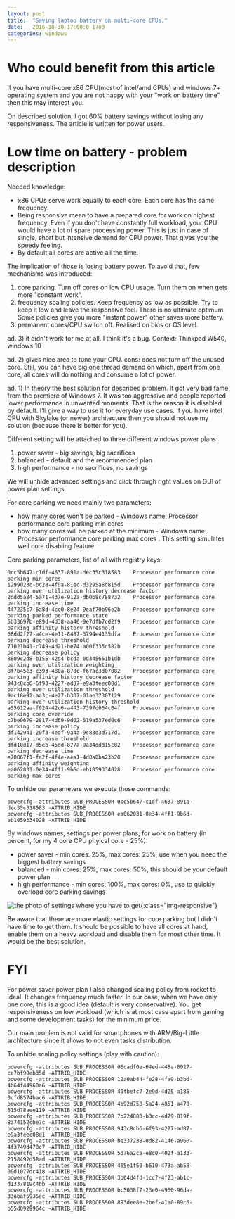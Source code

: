 ```yaml
---
layout: post
title:  "Saving laptop battery on multi-core CPUs."
date:   2016-10-30 17:00:0 1700
categories: windows
---
```

# Who could benefit from this article
If you have multi-core x86 CPU(most of intel/amd CPUs) and windows 7+ operating system and you are not happy with your "work on battery time" then this may interest you.

On described solution, I got 60% battery savings without losing any responsiveness. The article is written for power users.

# Low time on battery -  problem description
Needed knowledge: 
* x86 CPUs serve work equally to each core. Each core has the same frequency.
* Being responsive mean to have a prepared core for work on highest frequency. Even if you don't have constantly full workload, your CPU would have a lot of spare processing power. This is just in case of single, short but intensive demand for CPU power. That gives you the speedy feeling.
* By default,all cores are active all the time.

The implication of those is losing battery power. To avoid that, few mechanisms was introduced:
1. core parking. Turn off cores on low CPU usage. Turn them on when gets more "constant work".
2. frequency scaling policies. Keep frequency as low as possible. Try to keep it low and leave the responsive feel. There is no ultimate optimum. Some policies give you more "instant power" other saves more battery.
3. permanent cores/CPU switch off. Realised on bios or OS level.

ad. 3) it didn't work for me at all. I think it's a bug. Context: Thinkpad W540, windows 10

ad. 2) gives nice area to tune your CPU. cons: does not turn off the unused core. Still, you can have big one thread demand on which, apart from one core, all cores will do nothing and consume a lot of power. 

ad. 1) In theory the best solution for described problem. It got very bad fame from the premiere of Windows 7. It was too aggressive and people reported lower performance in unwanted moments. That is the reason it is disabled by default. I'll give a way to use it for everyday use cases. If you have intel CPU with Skylake (or newer) architecture then you should not use my solution (because there is better for you).

Different setting will be attached to three different windows power plans:
1. power saver - big savings, big sacrifices
2. balanced - default and the recommended plan
3. high performance - no sacrifices, no savings

We will unhide advanced settings and click through right values on GUI of power plan settings.

For core parking we need mainly two parameters:
* how many cores won't be parked - Windows name: Processor performance core parking min cores
* how many cores will be parked at the minimum - Windows name: Processor performance core parking max cores . This setting simulates well core disabling feature.

Core parking parameters, list of all with registry keys:
```
0cc5b647-c1df-4637-891a-dec35c318583	Processor performance core parking min cores
1299023c-bc28-4f0a-81ec-d3295a8d815d	Processor performance core parking over utilization history decrease factor
2ddd5a84-5a71-437e-912a-db0b8c788732	Processor performance core parking increase time
447235c7-6a8d-4cc0-8e24-9eaf70b96e2b	Processor performance core parking parked performance state
5b33697b-e89d-4d38-aa46-9e7dfb7cd2f9	Processor performance core parking affinity history threshold
68dd2f27-a4ce-4e11-8487-3794e4135dfa	Processor performance core parking decrease threshold
71021b41-c749-4d21-be74-a00f335d582b	Processor performance core parking decrease policy
8809c2d8-b155-42d4-bcda-0d345651b1db	Processor performance core parking over utilization weighting
8f7b45e3-c393-480a-878c-f67ac3d07082	Processor performance core parking affinity history decrease factor
943c8cb6-6f93-4227-ad87-e9a3feec08d1	Processor performance core parking over utilization threshold
9ac18e92-aa3c-4e27-b307-01ae37307129	Processor performance core parking over utilization history threshold
a55612aa-f624-42c6-a443-7397d064c04f	Processor performance core parking core override
c7be0679-2817-4d69-9d02-519a537ed0c6	Processor performance core parking increase policy
df142941-20f3-4edf-9a4a-9c83d3d717d1	Processor performance core parking increase threshold
dfd10d17-d5eb-45dd-877a-9a34ddd15c82	Processor performance core parking decrease time
e70867f1-fa2f-4f4e-aea1-4d8a0ba23b20	Processor performance core parking affinity weighting
ea062031-0e34-4ff1-9b6d-eb1059334028	Processor performance core parking max cores
```
To unhide our parameters we execute those commands:
```
powercfg -attributes SUB_PROCESSOR 0cc5b647-c1df-4637-891a-dec35c318583 -ATTRIB_HIDE
powercfg -attributes SUB_PROCESSOR ea062031-0e34-4ff1-9b6d-eb1059334028 -ATTRIB_HIDE
```

By windows names, settings per power plans, for work on battery (in percent, for my 4 core CPU phyical core - 25%):
* power saver - min cores: 25%, max cores: 25%, use when you need the biggest battery savings
* balanced - min cores: 25%, max cores: 50%, this should be your default power plan
* high performance - min cores: 100%, max cores: 0%, use to quickly overload core parking savings

![the photo of settings where you have to get](https://bitsum.com/images/parking_in_power_profile_settings.png){:class="img-responsive"}

Be aware that there are more elastic settings for core parking but I didn't have time to get them. It should be possible to have all cores at hand, enable them on a heavy workload and disable them for most other time. It would be the best solution.

# FYI

For power saver power plan I also changed scaling policy from rocket to ideal. It changes frequency much faster. In our case, when we have only one core, this is a good idea (default is very conservative). You get responsiveness on low workload (which is at most case apart from gaming and some development tasks) for the minimum price.

Our main problem is not valid for smartphones with ARM/Big-Little architecture since it allows to not even tasks distribution.

To unhide scaling policy settings (play with caution):
```
powercfg -attributes SUB_PROCESSOR 06cadf0e-64ed-448a-8927-ce7bf90eb35d -ATTRIB_HIDE
powercfg -attributes SUB_PROCESSOR 12a0ab44-fe28-4fa9-b3bd-4b64f44960a6 -ATTRIB_HIDE
powercfg -attributes SUB_PROCESSOR 40fbefc7-2e9d-4d25-a185-0cfd8574bac6 -ATTRIB_HIDE
powercfg -attributes SUB_PROCESSOR 4b92d758-5a24-4851-a470-815d78aee119 -ATTRIB_HIDE
powercfg -attributes SUB_PROCESSOR 7b224883-b3cc-4d79-819f-8374152cbe7c -ATTRIB_HIDE
powercfg -attributes SUB_PROCESSOR 943c8cb6-6f93-4227-ad87-e9a3feec08d1 -ATTRIB_HIDE
powercfg -attributes SUB_PROCESSOR be337238-0d82-4146-a960-4f3749d470c7 -ATTRIB_HIDE
powercfg -attributes SUB_PROCESSOR 5d76a2ca-e8c0-402f-a133-2158492d58ad -ATTRIB_HIDE
powercfg -attributes SUB_PROCESSOR 465e1f50-b610-473a-ab58-00d1077dc418 -ATTRIB_HIDE
powercfg -attributes SUB_PROCESSOR 3b04d4fd-1cc7-4f23-ab1c-d1337819c4bb -ATTRIB_HIDE
powercfg -attributes SUB_PROCESSOR bc5038f7-23e0-4960-96da-33abaf5935ec -ATTRIB_HIDE
powercfg -attributes SUB_PROCESSOR 893dee8e-2bef-41e0-89c6-b55d0929964c -ATTRIB_HIDE
```
